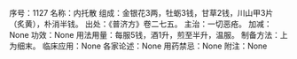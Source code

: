 序号：1127
名称：内托散
组成：金银花3两，牡蛎3钱，甘草2钱，川山甲3片（炙黄），朴消半钱。
出处：《普济方》卷二七五。
主治：一切恶疮。
加减：None
功效：None
用法用量：每服5钱，酒1升，煎至半升，温服。
制备方法：上为细末。
临床应用：None
各家论述：None
用药禁忌：None
附注：None
